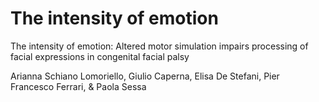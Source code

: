 # The intensity of emotion
The intensity of emotion: Altered motor simulation impairs processing of facial expressions in congenital facial palsy

Arianna Schiano Lomoriello, Giulio Caperna, Elisa De Stefani, Pier Francesco Ferrari, & Paola Sessa
